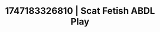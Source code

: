 ---
categories:
- Intimate reveal
- Digital erotica realm
- Teacher fantasy
- Hand over mouth play
- Lingerie worship
image: /assets/images/1747183326810.webp
layout: post
seo:
  description: Featured content with premium ABDL Play, Scat Fetish. HD images available.
  keywords: ABDL Play, Scat Fetish
  og_image: /assets/images/1747183326810.webp
  schema_type: VisualArtwork
tags:
- ABDL Play
- '#1747183326810'
- Scat Fetish
title: 1747183326810 | Scat Fetish ABDL Play
---